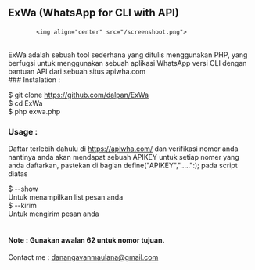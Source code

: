 ##            ExWa (WhatsApp for CLI with API)
            <img align="center" src="/screenshoot.png">

<br>
ExWa adalah sebuah tool sederhana yang ditulis menggunakan PHP, yang berfugsi untuk menggunakan sebuah aplikasi WhatsApp versi CLI dengan bantuan API dari sebuah situs apiwha.com
<br>
### Instalation :

$ git clone https://github.com/dalpan/ExWa <br>
$ cd ExWa <br>
$ php exwa.php <br>

### Usage :

Daftar terlebih dahulu di https://apiwha.com/ dan verifikasi nomer anda nantinya anda akan mendapat sebuah APIKEY untuk setiap nomer yang anda daftarkan, pastekan di bagian define("APIKEY",".....":); pada script diatas

$ --show <br>
  Untuk menampilkan list pesan anda <br>
$ --kirim <br>
  Untuk mengirim pesan anda<br><br>
  
####  Note : Gunakan awalan 62 untuk nomor tujuan.

Contact me : danangavanmaulana@gmail.com
